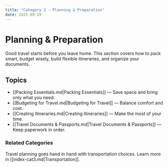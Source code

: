 ```yaml
---
title: "Category 2 - Planning & Preparation"
date: 2025-09-29
---
```


# Planning & Preparation
Good travel starts before you leave home. This section covers how to pack smart, budget wisely, build flexible itineraries, and organize your documents.

## Topics
- [[Packing Essentials.md|Packing Essentials]] — Save space and bring only what you need.  
- [[Budgeting for Travel.md|Budgeting for Travel]] — Balance comfort and cost.  
- [[Creating Itineraries.md|Creating Itineraries]] — Make the most of your time.  
- [[Travel Documents & Passports.md|Travel Documents & Passports]] — Keep paperwork in order.  

### Related Categories
Travel planning goes hand in hand with transportation choices. Learn more in [[index-cat3.md|Transportation]].  
